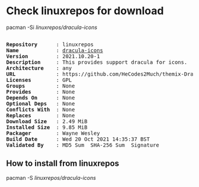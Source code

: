 # Check linuxrepos for download

pacman -Si *linuxrepos/dracula-icons*

<div class="highlight"><pre class="highlight"><text>
<b>Repository</b>      : linuxrepos
<b>Name</b>            : <a href="../../x86_64/dracula-icons-2021.10.20-1-any.pkg.tar.zst">dracula-icons</a>
<b>Version</b>         : 2021.10.20-1
<b>Description</b>     : This provides support dracula for icons.
<b>Architecture</b>    : any
<b>URL</b>             : https://github.com/HeCodes2Much/themix-Dracula
<b>Licenses</b>        : GPL
<b>Groups</b>          : None
<b>Provides</b>        : None
<b>Depends On</b>      : None
<b>Optional Deps</b>   : None
<b>Conflicts With</b>  : None
<b>Replaces</b>        : None
<b>Download Size</b>   : 2.49 MiB
<b>Installed Size</b>  : 9.85 MiB
<b>Packager</b>        : Wayne Wesley <wayne6324@gmail.com>
<b>Build Date</b>      : Wed 20 Oct 2021 14:35:37 BST
<b>Validated By</b>    : MD5 Sum  SHA-256 Sum  Signature
</text></pre></div>

## How to install from linuxrepos

pacman -S *linuxrepos/dracula-icons*
